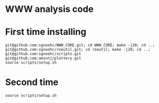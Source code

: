# WWW analysis code

# First time installing

    git@github.com:sgnoohc/WWW_CORE.git; cd WWW_CORE; make -j20; cd ..;
    git@github.com:sgnoohc/rooutil.git; cd rooutil; make -j20; cd ..;
    git@github.com:sgnoohc/scripts.git
    git@github.com:aminnj/plottery.git
    source scripts/setup.sh

# Second time

    source scripts/setup.sh
